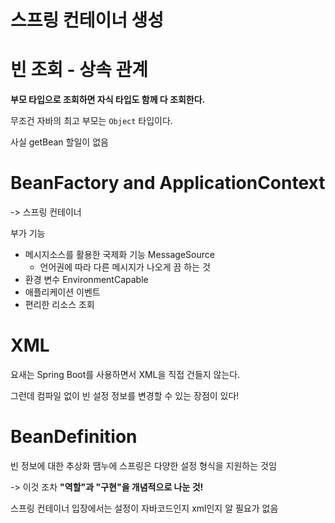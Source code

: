 # 스프링 컨테이너 생성

# 빈 조회 - 상속 관계
**부모 타입으로 조회하면 자식 타입도 함께 다 조회한다.**

무조건 자바의 최고 부모는 `Object` 타입이다.

사실 getBean 할일이 없음 

# BeanFactory and ApplicationContext
-> 스프링 컨테이너

부가 기능
- 메시지소스를 활용한 국제화 기능 MessageSource
	- 언어권에 따라 다른 메시지가 나오게 끔 하는 것
- 환경 변수 EnvironmentCapable
- 애플리케이션 이벤트
- 편리한 리소스 조회

# XML
요새는 Spring Boot를 사용하면서 XML을 직접 건들지 않는다.

그런데 컴파일 없이 빈 설정 정보를 변경할 수 있는 장점이 있다!

# BeanDefinition
빈 정보에 대한 추상화 땜누에 스프링은 다양한 설정 형식을 지원하는 것임

-> 이것 조차 **"역할"과 "구현"을 개념적으로 나눈 것!**

스프링 컨테이너 입장에서는 설정이 자바코드인지 xml인지 알 필요가 없음